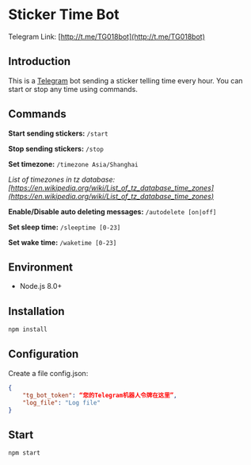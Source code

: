 # Sticker Time Bot
Telegram Link: [http://t.me/TG018bot](http://t.me/TG018bot)

## Introduction
This is a [Telegram](https://telegram.org/) bot sending a sticker telling time every hour. You can start or stop any time using commands.

## Commands
**Start sending stickers:** `/start`

**Stop sending stickers:** `/stop`

**Set timezone:** `/timezone Asia/Shanghai`

*List of timezones in tz database: [https://en.wikipedia.org/wiki/List_of_tz_database_time_zones](https://en.wikipedia.org/wiki/List_of_tz_database_time_zones)*

**Enable/Disable auto deleting messages:** `/autodelete [on|off]`

**Set sleep time:** `/sleeptime [0-23]`

**Set wake time:** `/waketime [0-23]`

## Environment
- Node.js 8.0+

## Installation
```sh
npm install
```

## Configuration
Create a file config.json:
```json
{
    "tg_bot_token": “您的Telegram机器人令牌在这里”,
    "log_file": "Log file"
}
```

## Start
```sh
npm start
```
